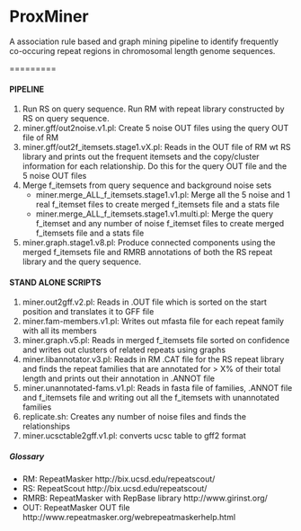 <h1><b>ProxMiner</b></h1>

A association rule based and graph mining pipeline to identify frequently co-occuring repeat regions in chromosomal length genome sequences.

=========
<p>
<h4>PIPELINE</h4>
<ol>
    <li>Run RS on query sequence. Run RM with repeat library constructed by RS on query sequence.</li>
    <li>miner.gff/out2noise.v1.pl: Create 5 noise OUT files using the query OUT file of RM</li>
    <li>miner.gff/out2f_itemsets.stage1.vX.pl: Reads in the OUT file of RM wt RS library and prints out the frequent itemsets and the copy/cluster information for each relationship. Do this for the query OUT file and the 5 noise OUT files</li>
    <li>
        Merge f_itemsets from query sequence and background noise sets 
        <ul>
            <li>miner.merge_ALL_f_itemsets.stage1.v1.pl: Merge all the 5 noise and 1 real f_itemset files to create merged f_itemsets file and a stats file</li>
            <li>miner.merge_ALL_f_itemsets.stage1.v1.multi.pl: Merge the query f_itemset and any number of noise f_itemset files to create merged f_itemsets file and a stats file</li>
        </ul>
    <li>miner.graph.stage1.v8.pl: Produce connected components using the merged f_itemsets file and RMRB annotations of both the RS repeat library and the query sequence.</li>
    </li>
</ol>
</p>
<p>
<h4>STAND ALONE SCRIPTS</h4>
<ol>
    <li>miner.out2gff.v2.pl: Reads in .OUT file which is sorted on the start position and translates it to GFF file</li>
    <li>miner.fam-members.v1.pl: Writes out mfasta file for each repeat family with all its members</li>
    <li>miner.graph.v5.pl: Reads in merged f_itemsets file sorted on confidence and writes out clusters of related repeats using graphs</li>
    <li>miner.libannotator.v3.pl: Reads in RM .CAT file for the RS repeat library and finds the repeat families that are annotated for > X% of their total length and prints out their annotation in .ANNOT file</li>
    <li>miner.unannotated-fams.v1.pl: Reads in fasta file of families, .ANNOT file and f_itemsets file and writing out all the f_itemsets with unannotated families </li>
    <li>replicate.sh: Creates any number of noise files and finds the relationships</li>
    <li>miner.ucsctable2gff.v1.pl: converts ucsc table to gff2 format</li>
</ol>
</p>
<p>
<h5>Glossary</h5>
<ul>
    <li>RM: RepeatMasker http://bix.ucsd.edu/repeatscout/</li>
    <li>RS: RepeatScout http://bix.ucsd.edu/repeatscout/</li>
    <li>RMRB: RepeatMasker with RepBase library http://www.girinst.org/</li>
    <li>OUT: RepeatMasker OUT file http://www.repeatmasker.org/webrepeatmaskerhelp.html</li>
</ul>
